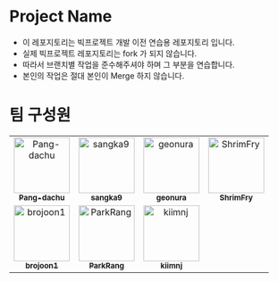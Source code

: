 <a name="project-name"></a>

# Project Name

- 이 레포지토리는 빅프로젝트 개발 이전 연습용 레포지토리 입니다.
- 실제 빅프로젝트 레포지토리는 fork 가 되지 않습니다.
- 따라서 브랜치별 작업을 준수해주셔야 하며 그 부분을 연습합니다.
- 본인의 작업은 절대 본인이 Merge 하지 않습니다.


# 팀 구성원

<table>
<tr>
    <td align="center"><a href="https://github.com/Pang-dachu"><img src="https://avatars.githubusercontent.com/u/54354769?v=4" width="100px;" alt="Pang-dachu"/>         <br /><sub><b>Pang-dachu</b><br>
    <td align="center"><a href="https://github.com/sangka9"><img src="https://avatars.githubusercontent.com/u/12123743?v=4" width="100px;" alt="sangka9"/>         <br /><sub><b>sangka9</b><br>
    <td align="center"><a href="https://github.com/geonura"><img src="https://avatars.githubusercontent.com/u/38072049?v=4" width="100px;" alt="geonura"/>         <br /><sub><b>geonura</b><br>
    <td align="center"><a href="https://github.com/ShrimFry"><img src="https://avatars.githubusercontent.com/u/43872943?v=4" width="100px;" alt="ShrimFry"/>         <br /><sub><b>ShrimFry</b><br>
</tr>
<tr>
    <td align="center"><a href="https://github.com/brojoon1"><img src="https://avatars.githubusercontent.com/u/81418195?v=4" width="100px;" alt="brojoon1"/>         <br /><sub><b>brojoon1</b><br>
    <td align="center"><a href="https://github.com/ParkRang"><img src="https://avatars.githubusercontent.com/u/104675938?v=4" width="100px;" alt="ParkRang"/>         <br /><sub><b>ParkRang</b><br>
    <td align="center"><a href="https://github.com/kiimnj"><img src="https://avatars.githubusercontent.com/u/124108719?v=4" width="100px;" alt="kiimnj"/>         <br /><sub><b>kiimnj</b><br>
</tr>


</table>

